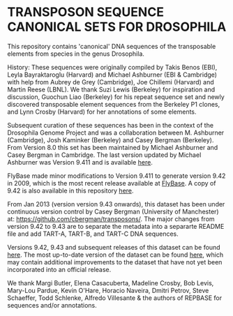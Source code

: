 TRANSPOSON SEQUENCE CANONICAL SETS FOR DROSOPHILA
===========

This repository contains 'canonical' DNA sequences of the transposable 
elements from species in the genus Drosophila.

History: These sequences were originally compiled by Takis Benos (EBI),
Leyla Bayraktaroglu (Harvard) and Michael Ashburner (EBI & Cambridge)
with help from Aubrey de Grey (Cambridge), Joe Chillemi (Harvard) and
Martin Reese (LBNL). We thank Suzi Lewis (Berkeley) for inspiration and
discussion, Guochun Liao (Berkeley) for his repeat sequence set and
newly discovered transposable element sequences from the Berkeley P1
clones, and Lynn Crosby (Harvard) for her annotations of some elements.

Subsequent curation of these sequences has been in the context of the
Drosophila Genome Project and was a collaboration between M. Ashburner
(Cambridge), Josh Kaminker (Berkeley) and Casey Bergman (Berkeley).  From
Version 8.0 this set has been maintained by Michael Ashburner and Casey
Bergman in Cambridge. The last version updated by Michael Ashburner was 
Version 9.411 and is available [here](https://github.com/cbergman/transposons/blob/master/personal_communications/ashburner/transposon_sequence_set.v.9.411).

FlyBase made minor modifications to Version 9.411 to generate
version 9.42 in 2009, which is the most recent release available at [FlyBase](ftp://ftp.flybase.net/releases/FB2013_01/precomputed_files/transposons/transposon_sequence_set.embl.txt.gz). 
A copy of 9.42 is also available in this repository [here](https://github.com/cbergman/transposons/tree/master/releases/transposon_sequence_set.embl.txt).
 
From Jan 2013 (version version 9.43 onwards), this dataset has been under continuous version control
by Casey Bergman (University of Manchester) at: https://github.com/cbergman/transposons/. The major changes
from version 9.42 to 9.43 are to separate the metadata into a separarte README file and 
add TART-A, TART-B, and TART-C DNA sequences.

Versions 9.42, 9.43 and subsequent releases of this dataset can be found [here](https://github.com/cbergman/transposons/tree/master/releases). 
The most up-to-date version of the dataset can be found [here](https://github.com/cbergman/transposons/tree/master/current), which may contain additional
improvements to the dataset that have not yet been incorporated into an official release.

We thank Margi Butler, Elena Casacuberta, Madeline Crosby, Bob Levis,
Mary-Lou Pardue, Kevin O'Hare, Horacio Naveira, Dmitri Petrov, Steve
Schaeffer, Todd Schlenke, Alfredo Villesante & the authors of REPBASE for
sequences and/or annotations.